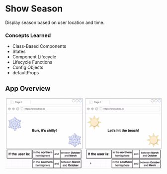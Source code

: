# Show Season

Display season based on user location and time.

### Concepts Learned

- Class-Based Components
- States
- Component Lifecycle
- Lifecycle Functions
- Config Objects
- defaultProps

## App Overview

![overview](app_overview.png)

